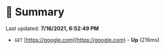 # 📖 Summary
Last updated: **7/16/2021, 6:52:49 PM**

- `GET` [https://google.com](https://google.com) - **Up** (216ms)
